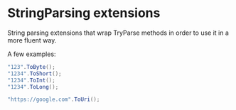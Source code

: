 # StringParsing extensions

String parsing extensions that wrap TryParse methods in order to use it in a more fluent way.

A few examples:

```c#
"123".ToByte();
"1234".ToShort();
"1234".ToInt();
"1234".ToLong();

"https://google.com".ToUri();
```

